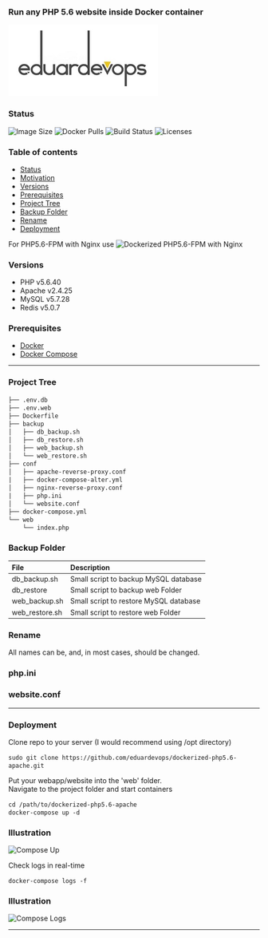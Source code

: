 ### Run any PHP 5.6 website inside Docker container

![Logo](./assets/logo.jpg)          

### Status
<img alt="Image Size" src="https://img.shields.io/docker/image-size/eduardevops/php5.6" style="max-width:100%;"> <img alt="Docker Pulls" src="https://img.shields.io/docker/pulls/eduardevops/php5.6" style="max-width:100%;"> <img alt="Build Status" src="https://img.shields.io/docker/cloud/build/eduardevops/php5.6" style="max-width:100%;"> <img alt="Licenses" src="https://img.shields.io/badge/License-GPLv3-blue.svg" style="max-width:100%;">

### Table of contents
* [Status](#Status)
* [Motivation](#Motivation)
* [Versions](#Versions)
* [Prerequisites](#Prerequisites)
* [Project Tree](#Project-Tree)
* [Backup Folder](#Backup-Folder)
* [Rename](#Rename)
* [Deployment](#Deployment)


For PHP5.6-FPM with Nginx use ![Dockerized PHP5.6-FPM with Nginx](https://github.com/eduardevops/dockerized-php5.6-fpm)

### Versions
*	PHP v5.6.40
*	Apache v2.4.25
*	MySQL v5.7.28
*	Redis v5.0.7

### Prerequisites
*	[Docker](https://www.docker.com/)
*	[Docker Compose](https://docs.docker.com/compose/install/)
-----

### Project Tree
```less
├── .env.db
├── .env.web
├── Dockerfile
├── backup
│   ├── db_backup.sh
│   ├── db_restore.sh
│   ├── web_backup.sh
│   └── web_restore.sh
├── conf
│   ├── apache-reverse-proxy.conf
|   ├── docker-compose-alter.yml
│   ├── nginx-reverse-proxy.conf
|   ├── php.ini
│   └── website.conf
├── docker-compose.yml
└── web
    └── index.php
```

### Backup Folder
| File                        | Description                                                                                   |
| :-------------------------- |:--------------------------------------------------------------------------------------------- |
| db_backup.sh                | Small script to backup MySQL database                                                         |      
| db_restore                  | Small script to backup web Folder                                                             |
| web_backup.sh               | Small script to restore MySQL database                                                        |
| web_restore.sh              | Small script to restore web Folder                                                            |

### Rename
All names can be, and, in most cases, should be changed.

### php.ini

### website.conf

-----

### Deployment
Clone repo to your server (I would recommend using /opt directory)

```less
sudo git clone https://github.com/eduardevops/dockerized-php5.6-apache.git
```

Put your webapp/website into the 'web' folder. <br>
Navigate to the project folder and start containers

```less
cd /path/to/dockerized-php5.6-apache
docker-compose up -d
```

### Illustration
![Compose Up](https://rawcdn.githack.com/eduardevops/dockerized-php5.6-apache/8b673db930eb8bc6401b74774ade1a40d808649c/assets/docker-compose-up.gif)

Check logs in real-time
```less
docker-compose logs -f
```

### Illustration
![Compose Logs](https://rawcdn.githack.com/eduardevops/dockerized-php5.6-apache/e7ecae391b77bd311a52a96c17d200e342a6121e/assets/docker-compose-logs.gif)

-----
